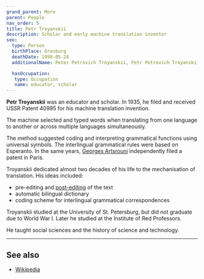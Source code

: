 ```yaml
---
grand_parent: More
parent: People
nav_order: 5
title: Petr Troyanskii
description: Scholar and early machine translation inventor
seo:
  type: Person
  birthPlace: Orenburg
  deathDate: 1950-05-24
  additionalName: Peter Petrovich Troyanskii, Petr Petrovich Troyanskii

  hasOccupation:
   type: Occupation
   name: educator, scholar
---
```


**Petr Troyanskii** was an educator and scholar.
In 1935, he filed and received USSR Patent 40995 for his machine translation invention.

The machine selected and typed words when translating from one language to another or across multiple languages simultaneously.

The method suggested coding and interpreting grammatical functions using universal symbols.
The interlingual grammatical rules were based on Esperanto.
In the same years, [Georges Artsrouni](georges-artsrouni.md) independently filed a patent in Paris.

Troyanskii dedicated almost two decades of his life to the mechanisation of translation.
His ideas included:
* pre-editing and [post-editing](/../workflows/post-editing.md) of the text
* automatic bilingual dictionary
* coding scheme for interlingual grammatical correspondences

Troyanskii studied at the University of St. Petersburg, but did not graduate due to World War I.
Later he studied at the Institute of Red Professors.

He taught social sciences and the history of science and technology.

---

## See also

- [Wikipedia](https://en.wikipedia.org/wiki/Peter_Petrovich_Troyanskii)
